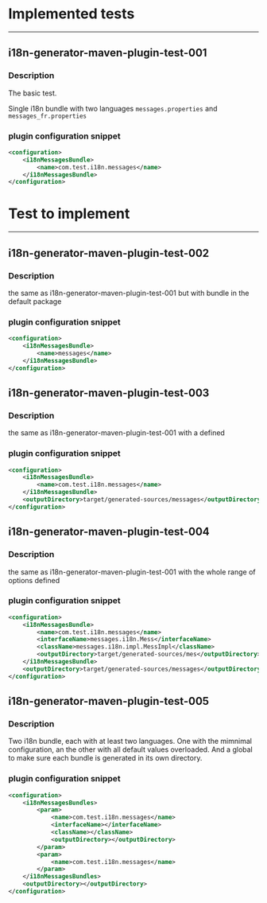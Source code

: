 
# Implemented tests #

<hr/>

## i18n-generator-maven-plugin-test-001 ##

### Description ###

The basic test.

Single i18n bundle with two languages `messages.properties` and `messages_fr.properties`

### plugin configuration snippet ###

```xml
<configuration>
    <i18nMessagesBundle>
        <name>com.test.i18n.messages</name>
    </i18nMessagesBundle>
</configuration>
```


# Test to implement #

<hr/>

## i18n-generator-maven-plugin-test-002 ##

### Description ###

the same as i18n-generator-maven-plugin-test-001 but with bundle in the default package

### plugin configuration snippet ###

```xml
<configuration>
    <i18nMessagesBundle>
        <name>messages</name>
    </i18nMessagesBundle>
</configuration>
```


## i18n-generator-maven-plugin-test-003 ##

### Description ###

the same as i18n-generator-maven-plugin-test-001 with a defined <outputDirectory/>

### plugin configuration snippet ###

```xml
<configuration>
    <i18nMessagesBundle>
        <name>com.test.i18n.messages</name>
    </i18nMessagesBundle>
    <outputDirectory>target/generated-sources/messages</outputDirectory>
</configuration>
```


## i18n-generator-maven-plugin-test-004 ##

### Description ###

the same as i18n-generator-maven-plugin-test-001 with the whole range of options defined

### plugin configuration snippet ###

```xml
<configuration>
    <i18nMessagesBundle>
        <name>com.test.i18n.messages</name>
        <interfaceName>messages.i18n.Mess</interfaceName>
        <className>messages.i18n.impl.MessImpl</className>
        <outputDirectory>target/generated-sources/mes</outputDirectory>
    </i18nMessagesBundle>
    <outputDirectory>target/generated-sources/messages</outputDirectory>
</configuration>
```


## i18n-generator-maven-plugin-test-005 ##

### Description ###

Two i18n bundle, each with at least two languages. One with the mimnimal configuration, an the other
with all default values overloaded. And a global <outputDirectory/> to make sure each bundle is generated
in its own directory.

### plugin configuration snippet ###

```xml
<configuration>
    <i18nMessagesBundles>
        <param>
            <name>com.test.i18n.messages</name>
            <interfaceName></interfaceName>
            <className></className>
            <outputDirectory></outputDirectory>
        </param>
        <param>
            <name>com.test.i18n.messages</name>
        </param>
    </i18nMessagesBundles>
    <outputDirectory></outputDirectory>
</configuration>
```
